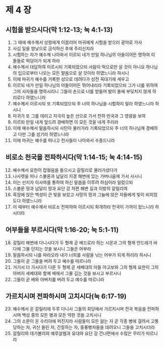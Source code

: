 # 제 4 장

## 시험을 받으시다(막 1:12-13; 눅 4:1-13)
1. 그 때에 예수께서 성령에게 이끌리어 마귀에게 시험을 받으러 광야로 가사 
2. 사십 일을 밤낮으로 금식하신 후에 주리신지라 
3. 시험하는 자가 예수께 나아와서 이르되 네가 만일 하나님의 아들이어든 명하여 이 돌들로 떡덩이가 되게 하라 
4. 예수께서 대답하여 이르시되 기록되었으되 사람이 떡으로만 살 것이 아니요 하나님의 입으로부터 나오는 모든 말씀으로 살 것이라 하였느니라 하시니 
5. 이에 마귀가 예수를 거룩한 성으로 데려다가 성전 꼭대기에 세우고 
6. 이르되 네가 만일 하나님의 아들이어든 뛰어내리라 기록되었으되 그가 너를 위하여 그의 사자들을 명하시리니 그들이 손으로 너를 받들어 발이 돌에 부딪치지 않게 하리로다 하였느니라 
7. 예수께서 이르시되 또 기록되었으되 주 너의 하나님을 시험하지 말라 하였느니라 하시니 
8. 마귀가 또 그를 데리고 지극히 높은 산으로 가서 천하 만국과 그 영광을 보여 
9. 이르되 만일 내게 엎드려 경배하면 이 모든 것을 네게 주리라 
10. 이에 예수께서 말씀하시되 사탄아 물러가라 기록되었으되 주 너의 하나님께 경배하고 다만 그를 섬기라 하였느니라 
11. 이에 마귀는 예수를 떠나고 천사들이 나아와서 수종드니라 
## 비로소 천국을 전파하시다(막 1:14-15; 눅 4:14-15)
12. 예수께서 요한이 잡혔음을 들으시고 갈릴리로 물러가셨다가 
13. 나사렛을 떠나 스불론과 납달리 지경 해변에 있는 가버나움에 가서 사시니 
14. 이는 선지자 이사야를 통하여 하신 말씀을 이루려 하심이라 일렀으되 
15. 스불론 땅과 납달리 땅과 요단 강 저편 해변 길과 이방의 갈릴리여 
16. 흑암에 앉은 백성이 큰 빛을 보았고 사망의 땅과 그늘에 앉은 자들에게 빛이 비치었도다 하였느니라 
17. 이 때부터 예수께서 비로소 전파하여 이르시되 회개하라 천국이 가까이 왔느니라 하시더라 
## 어부들을 부르시다(막 1:16-20; 눅 5:1-11)
18. 갈릴리 해변에 다니시다가 두 형제 곧 베드로라 하는 시몬과 그의 형제 안드레가 바다에 그물 던지는 것을 보시니 그들은 어부라 
19. 말씀하시되 나를 따라오라 내가 너희를 사람을 낚는 어부가 되게 하리라 하시니 
20. 그들이 곧 그물을 버려 두고 예수를 따르니라 
21. 거기서 더 가시다가 다른 두 형제 곧 세베대의 아들 야고보와 그의 형제 요한이 그의 아버지 세베대와 함께 배에서 그물 깁는 것을 보시고 부르시니 
22. 그들이 곧 배와 아버지를 버려 두고 예수를 따르니라 
## 가르치시며 전파하시며 고치시다(눅 6:17-19)
23. 예수께서 온 갈릴리에 두루 다니사 그들의 회당에서 가르치시며 천국 복음을 전파하시며 백성 중의 모든 병과 모든 약한 것을 고치시니 
24. 그의 소문이 온 수리아에 퍼진지라 사람들이 모든 앓는 자 곧 각종 병에 걸려서 고통 당하는 자, 귀신 들린 자, 간질하는 자, 중풍병자들을 데려오니 그들을 고치시더라 
25. 갈릴리와 데가볼리와 예루살렘과 유대와 요단 강 건너편에서 수많은 무리가 따르니라


